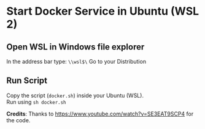 # Start Docker Service in Ubuntu (WSL 2) 

## Open WSL in Windows file explorer
In the address bar type: `\\wsl$\`
Go to your Distribution

## Run Script
Copy the script (`docker.sh`) inside your Ubuntu (WSL).  
Run using `sh docker.sh`

**Credits**: Thanks to https://www.youtube.com/watch?v=SE3EAT9SCP4 for the code.
